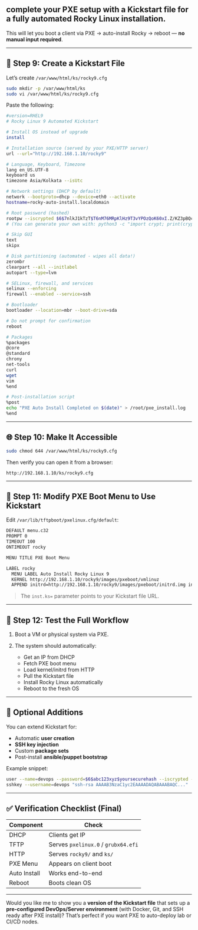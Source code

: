 ##  complete your **PXE setup** with a **Kickstart file** for a **fully automated Rocky Linux installation**.

This will let you boot a client via PXE → auto-install Rocky → reboot — **no manual input required**.

---

## 🧩 Step 9: Create a Kickstart File

Let’s create `/var/www/html/ks/rocky9.cfg`

```bash
sudo mkdir -p /var/www/html/ks
sudo vi /var/www/html/ks/rocky9.cfg
```

Paste the following:

```bash
#version=RHEL9
# Rocky Linux 9 Automated Kickstart

# Install OS instead of upgrade
install

# Installation source (served by your PXE/HTTP server)
url --url="http://192.168.1.10/rocky9"

# Language, Keyboard, Timezone
lang en_US.UTF-8
keyboard us
timezone Asia/Kolkata --isUtc

# Network settings (DHCP by default)
network --bootproto=dhcp --device=eth0 --activate
hostname=rocky-auto-install.localdomain

# Root password (hashed)
rootpw --iscrypted $6$7nlkJ1kTzT$T6nM76MRpKlHz9T3vYPOzQoK60xI.Z/KZ3pBQc0kPKNn7lf7D1iRfPaT8ZWQdQmZ1sbnJpo8zV4ENw1lG08cX0
# (You can generate your own with: python3 -c "import crypt; print(crypt.crypt('yourpassword', crypt.mksalt(crypt.METHOD_SHA512)))")

# Skip GUI
text
skipx

# Disk partitioning (automated - wipes all data!)
zerombr
clearpart --all --initlabel
autopart --type=lvm

# SELinux, firewall, and services
selinux --enforcing
firewall --enabled --service=ssh

# Bootloader
bootloader --location=mbr --boot-drive=sda

# Do not prompt for confirmation
reboot

# Packages
%packages
@core
@standard
chrony
net-tools
curl
wget
vim
%end

# Post-installation script
%post
echo "PXE Auto Install Completed on $(date)" > /root/pxe_install.log
%end
```

---

## 🌐 Step 10: Make It Accessible

```bash
sudo chmod 644 /var/www/html/ks/rocky9.cfg
```

Then verify you can open it from a browser:

```
http://192.168.1.10/ks/rocky9.cfg
```

---

## 🧭 Step 11: Modify PXE Boot Menu to Use Kickstart

Edit `/var/lib/tftpboot/pxelinux.cfg/default`:

```bash
DEFAULT menu.c32
PROMPT 0
TIMEOUT 100
ONTIMEOUT rocky

MENU TITLE PXE Boot Menu

LABEL rocky
  MENU LABEL Auto Install Rocky Linux 9
  KERNEL http://192.168.1.10/rocky9/images/pxeboot/vmlinuz
  APPEND initrd=http://192.168.1.10/rocky9/images/pxeboot/initrd.img inst.repo=http://192.168.1.10/rocky9 inst.ks=http://192.168.1.10/ks/rocky9.cfg console=tty0 console=ttyS0,115200n8
```

> The `inst.ks=` parameter points to your Kickstart file URL.

---

## 🧠 Step 12: Test the Full Workflow

1. Boot a VM or physical system via PXE.
2. The system should automatically:

   * Get an IP from DHCP
   * Fetch PXE boot menu
   * Load kernel/initrd from HTTP
   * Pull the Kickstart file
   * Install Rocky Linux automatically
   * Reboot to the fresh OS

---

## 🧰 Optional Additions

You can extend Kickstart for:

* Automatic **user creation**
* **SSH key injection**
* Custom **package sets**
* Post-install **ansible/puppet bootstrap**

Example snippet:

```bash
user --name=devops --password=$6$abc123xyz$yoursecurehash --iscrypted --groups=wheel
sshkey --username=devops "ssh-rsa AAAAB3NzaC1yc2EAAAADAQABAAABAQC..."
```

---

## ✅ Verification Checklist (Final)

| Component    | Check                               |
| ------------ | ----------------------------------- |
| DHCP         | Clients get IP                      |
| TFTP         | Serves `pxelinux.0` / `grubx64.efi` |
| HTTP         | Serves `rocky9/` and `ks/`          |
| PXE Menu     | Appears on client boot              |
| Auto Install | Works end-to-end                    |
| Reboot       | Boots clean OS                      |

---

Would you like me to show you a **version of the Kickstart file** that sets up a **pre-configured DevOps/Server environment** (with Docker, Git, and SSH ready after PXE install)?
That’s perfect if you want PXE to auto-deploy lab or CI/CD nodes.
